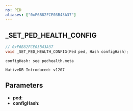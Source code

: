 ```yaml
---
ns: PED
aliases: ["0xF6B82FCE03B43A37"]
---
```

## _SET_PED_HEALTH_CONFIG

```c
// 0xF6B82FCE03B43A37
void _SET_PED_HEALTH_CONFIG(Ped ped, Hash configHash);
```

```
configHash: see pedhealth.meta

NativeDB Introduced: v1207
```

## Parameters
* **ped**:
* **configHash**:
